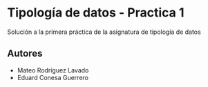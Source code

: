 # Tipología de datos - Practica 1

Solución a la primera práctica de la asignatura de tipología de datos

## Autores

- Mateo Rodríguez Lavado
- Eduard Conesa Guerrero
